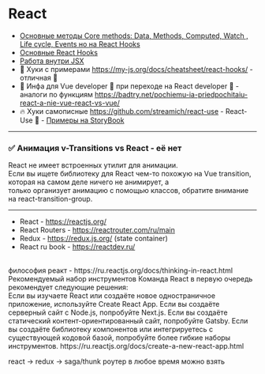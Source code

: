 # React

- <a href="https://github.com/cossack-don/handbook-frontend/blob/main/src/react/core-methods.md">Основные методы Core methods: Data, Methods, Computed, Watch , Life cycle, Events но на React Hooks</a>
- <a href="https://github.com/cossack-don/handbook-frontend/blob/main/src/react/hooks.md">Основные React Hooks</a>
- <a href="#">Работа внутри JSX</a>
- 🔷 Хуки с примерами https://my-js.org/docs/cheatsheet/react-hooks/  - отличная 📑
- 📂 Инфа для Vue developer 📗 при переходе на React developer 📘 - аналоги по функциям https://badtry.net/pochiemu-ia-priedpochitaiu-react-a-nie-vue-react-vs-vue/
- 🔥 Хуки самописные https://github.com/streamich/react-use  - React-Use 📑 - <a href="https://streamich.github.io/react-use/?path=/story/components-usekey--demo" target="_blank">Примеры на StoryBook</a>
<hr>

### ✅ Анимация v-Transitions vs React - её нет

React не имеет встроенных утилит для анимации. <br/>
Если вы ищете библиотеку для React чем-то похожую на Vue transition, <br/>
которая на самом деле ничего не анимирует, а  <br/>
только организует анимацию с помощью классов, обратите внимание на react-transition-group. <br/>



<hr>

- React - https://reactjs.org/ 
- React Routers - https://reactrouter.com/ru/main
- Redux - https://redux.js.org/ (state container)
- React ru book - https://reactdev.ru/

<br>
философия реакт - https://ru.reactjs.org/docs/thinking-in-react.html
<br>
Рекомендуемый набор инструментов
Команда React в первую очередь рекомендует следующие решения:
<br>
Если вы изучаете React или создаёте новое одностраничное приложение, используйте Create React App.
Если вы создаёте серверный сайт с Node.js, попробуйте Next.js.
Если вы создаёте статический контент-ориентированный сайт, попробуйте Gatsby.
Если вы создаёте библиотеку компонентов или интегрируетесь с существующей кодовой базой, попробуйте более гибкие наборы инструментов.
https://ru.reactjs.org/docs/create-a-new-react-app.html

react -> redux -> saga/thunk
роутер в любое время можно взять

